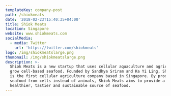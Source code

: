 ```yaml
---
templateKey: company-post
path: /shiokmeats
date: '2018-02-23T15:40:35+04:00'
title: Shiok Meats
location: Singapore
website: www.shiokmeats.com
socialMedia:
  - media: Twitter
    url: 'https://twitter.com/shiokmeats'
logo: /img/shiokmeatslarge.png
thumbnail: /img/shiokmeatslarge.png
description: >-
  Shiok Meats is a new startup that uses cellular aquaculture and agriculture to
  grow cell-based seafood. Founded by Sandhya Sriram and Ka Yi Ling, Shiok Meats
  is the first cellular agriculture company based in Singapore. By producing
  seafood from cells instead of animals, Shiok Meats aims to provide a
  healthier, tastier and sustainable source of seafood.
---
```


